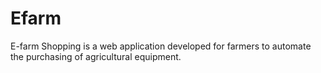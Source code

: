 # Efarm
 E-farm Shopping is a web application developed for farmers to automate the purchasing of agricultural equipment.
